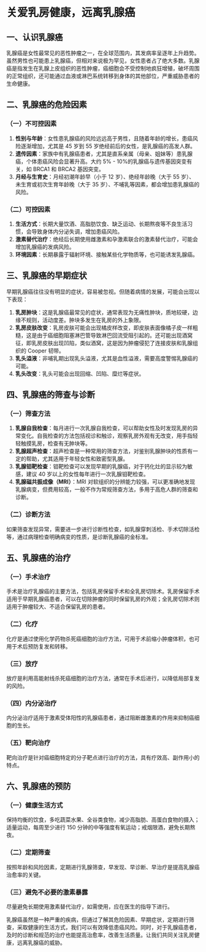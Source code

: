 # 关爱乳房健康，远离乳腺癌

## 一、认识乳腺癌
乳腺癌是女性最常见的恶性肿瘤之一，在全球范围内，其发病率呈逐年上升趋势。虽然男性也可能患上乳腺癌，但相对来说极为罕见，女性患者占了绝大多数。乳腺癌是指发生在乳腺上皮组织的恶性肿瘤，癌细胞会不受控制地疯狂增殖，破坏周围的正常组织，还可能通过血液或淋巴系统转移到身体的其他部位，严重威胁患者的生命健康。

## 二、乳腺癌的危险因素
### （一）不可控因素
1. **性别与年龄**：女性患乳腺癌的风险远远高于男性，且随着年龄的增长，患癌风险逐渐增加，尤其是 45 岁到 55 岁绝经前后的女性，是乳腺癌的高发人群。
2. **遗传因素**：家族中有乳腺癌患者，尤其是直系亲属（母亲、姐妹等）患乳腺癌，个体患癌风险会显著升高。大约 5% - 10%的乳腺癌与遗传基因突变有关，如 BRCA1 和 BRCA2 基因突变。
3. **月经与生育史**：月经初潮年龄早（小于 12 岁）、绝经年龄晚（大于 55 岁）、未生育或初次生育年龄晚（大于 35 岁）、不哺乳等因素，都会增加患乳腺癌的风险。

### （二）可控因素
1. **生活方式**：长期大量饮酒、高脂肪饮食、缺乏运动、长期熬夜等不良生活习惯，会导致身体内分泌失调，增加患癌风险。
2. **激素替代治疗**：绝经后长期使用雌激素和孕激素联合的激素替代治疗，可能会增加乳腺癌的发病风险。
3. **环境因素**：长期暴露于辐射环境、接触某些化学物质等，也可能诱发乳腺癌。

## 三、乳腺癌的早期症状
早期乳腺癌往往没有明显的症状，容易被忽视。但随着病情的发展，可能会出现以下表现：
1. **乳房肿块**：这是乳腺癌最常见的症状，通常表现为无痛性肿块，质地较硬，边缘不规则，活动度差。肿块多发生在乳房的外上象限。
2. **乳房皮肤改变**：乳房皮肤可能会出现橘皮样改变，即皮肤表面像橘子皮一样粗糙，这是由于癌细胞阻塞淋巴管导致淋巴回流受阻引起的。还可能出现酒窝征，即乳房皮肤出现凹陷，类似酒窝，这是因为肿瘤侵犯了连接皮肤和乳腺组织的 Cooper 韧带。
3. **乳头溢液**：非哺乳期出现乳头溢液，尤其是血性溢液，需要高度警惕乳腺癌的可能。
4. **乳头改变**：乳头可能会出现回缩、凹陷、糜烂等症状。

## 四、乳腺癌的筛查与诊断
### （一）筛查方法
1. **乳腺自我检查**：每月进行一次乳腺自我检查，可以帮助女性及时发现乳房的异常变化。自我检查的方法包括视诊和触诊，观察乳房外观有无改变，用手指轻轻触摸乳房，检查有无肿块等。
2. **乳腺超声检查**：超声检查是一种常用的筛查方法，对鉴别乳腺肿块的性质有一定的帮助，尤其适用于年轻女性和致密型乳腺。
3. **乳腺钼靶检查**：钼靶检查可以发现早期的乳腺癌，对于钙化灶的显示较为敏感，建议 40 岁以上的女性每年进行一次乳腺钼靶检查。
4. **乳腺磁共振成像（MRI）**：MRI 对软组织的分辨能力较强，可以更准确地发现乳腺病变，但费用较高，一般不作为常规筛查方法，多用于高危人群的筛查和诊断。

### （二）诊断方法
如果筛查发现异常，需要进一步进行诊断性检查，如乳腺穿刺活检、手术切除活检等，通过病理检查明确病变的性质，是诊断乳腺癌的金标准。

## 五、乳腺癌的治疗
### （一）手术治疗
手术是治疗乳腺癌的主要方法，包括乳房保留手术和全乳房切除术。乳房保留手术适用于早期乳腺癌患者，可以在切除肿瘤的同时保留乳房的外观；全乳房切除术则适用于肿瘤较大、不适合保留乳房的患者。
### （二）化疗
化疗是通过使用化学药物杀死癌细胞的治疗方法，可用于术前缩小肿瘤体积，也可用于术后预防复发和转移。
### （三）放疗
放疗是利用高能射线杀死癌细胞的治疗方法，通常在手术后进行，以降低局部复发的风险。
### （四）内分泌治疗
内分泌治疗适用于激素受体阳性的乳腺癌患者，通过阻断雌激素的作用来抑制癌细胞的生长。
### （五）靶向治疗
靶向治疗是针对癌细胞特定的分子靶点进行治疗的方法，具有疗效高、副作用小的特点。

## 六、乳腺癌的预防
### （一）健康生活方式
保持均衡的饮食，多吃蔬菜水果、全谷类食物，减少高脂肪、高蛋白食物的摄入；适量运动，每周至少进行 150 分钟的中等强度有氧运动；戒烟限酒，避免长期熬夜。
### （二）定期筛查
按照年龄和风险因素，定期进行乳腺筛查，早发现、早诊断、早治疗是提高乳腺癌治愈率的关键。
### （三）避免不必要的激素暴露
尽量避免长期使用激素替代治疗，如需使用，应在医生的指导下进行。

乳腺癌虽然是一种严重的疾病，但通过了解其危险因素、早期症状，定期进行筛查，采取健康的生活方式，我们可以有效降低患癌风险。同时，对于乳腺癌患者，及时的诊断和规范的治疗也能提高治愈率，改善生活质量。让我们共同关注乳房健康，远离乳腺癌的威胁。 